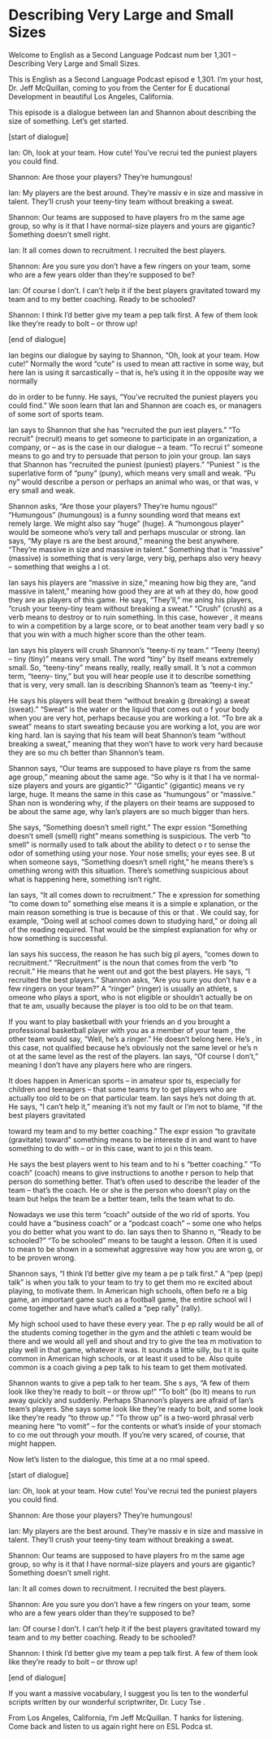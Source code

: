# Describing Very Large and Small Sizes

Welcome to English as a Second Language Podcast num ber 1,301 – Describing Very Large and Small Sizes.

This is English as a Second Language Podcast episod e 1,301. I’m your host, Dr. Jeff McQuillan, coming to you from the Center for E ducational Development in beautiful Los Angeles, California.

This episode is a dialogue between Ian and Shannon about describing the size of something. Let’s get started.

[start of dialogue]

Ian: Oh, look at your team. How cute! You’ve recrui ted the puniest players you could find.

Shannon: Are those your players? They’re humungous!

Ian: My players are the best around. They’re massiv e in size and massive in talent. They’ll crush your teeny-tiny team without breaking a sweat.

Shannon: Our teams are supposed to have players fro m the same age group, so why is it that I have normal-size players and yours  are gigantic? Something doesn’t smell right.

Ian: It all comes down to recruitment. I recruited the best players.

Shannon: Are you sure you don’t have a few ringers on your team, some who are a few years older than they’re supposed to be?

Ian: Of course I don’t. I can’t help it if the best  players gravitated toward my team and to my better coaching. Ready to be schooled?

Shannon: I think I’d better give my team a pep talk  first. A few of them look like they’re ready to bolt – or throw up!

[end of dialogue]

Ian begins our dialogue by saying to Shannon, “Oh, look at your team. How cute!” Normally the word “cute” is used to mean att ractive in some way, but here Ian is using it sarcastically – that is, he’s using  it in the opposite way we normally

do in order to be funny. He says, “You’ve recruited  the puniest players you could find.” We soon learn that Ian and Shannon are coach es, or managers of some sort of sports team.

Ian says to Shannon that she has “recruited the pun iest players.” “To recruit” (recruit) means to get someone to participate in an  organization, a company, or – as is the case in our dialogue – a team. “To recrui t” someone means to go and try to persuade that person to join your group. Ian  says that Shannon has “recruited the puniest (puniest) players.” “Puniest ” is the superlative form of “puny” (puny), which means very small and weak. “Pu ny” would describe a person or perhaps an animal who was, or that was, v ery small and weak.

Shannon asks, “Are those your players? They’re humu ngous!” “Humungous” (humungous) is a funny sounding word that means ext remely large. We might also say “huge” (huge). A “humongous player” would be someone who’s very tall and perhaps muscular or strong. Ian says, “My playe rs are the best around,” meaning the best anywhere. “They’re massive in size  and massive in talent.” Something that is “massive” (massive) is something that is very large, very big, perhaps also very heavy – something that weighs a l ot.

Ian says his players are “massive in size,” meaning  how big they are, “and massive in talent,” meaning how good they are at wh at they do, how good they are as players of this game. He says, “They’ll,” me aning his players, “crush your teeny-tiny team without breaking a sweat.” “Crush” (crush) as a verb means to destroy or to ruin something. In this case, however , it means to win a competition by a large score, or to beat another team very badl y so that you win with a much higher score than the other team.

Ian says his players will crush Shannon’s “teeny-ti ny team.” “Teeny (teeny) – tiny (tiny)” means very small. The word “tiny” by itself  means extremely small. So, “teeny-tiny” means really, really, really small. It ’s not a common term, “teeny- tiny,” but you will hear people use it to describe something that is very, very small. Ian is describing Shannon’s team as “teeny-t iny.”

He says his players will beat them “without breakin g (breaking) a sweat (sweat).” “Sweat” is the water or the liquid that comes out o f your body when you are very hot, perhaps because you are working a lot. “To bre ak a sweat” means to start sweating because you are working a lot, you are wor king hard. Ian is saying that his team will beat Shannon’s team “without breaking  a sweat,” meaning that they won’t have to work very hard because they are so mu ch better than Shannon’s team.

Shannon says, “Our teams are supposed to have playe rs from the same age group,” meaning about the same age. “So why is it that I ha ve normal-size players and yours are gigantic?” “Gigantic” (gigantic) means ve ry large, huge. It means the same in this case as “humungous” or “massive.” Shan non is wondering why, if the players on their teams are supposed to be about  the same age, why Ian’s players are so much bigger than hers.

She says, “Something doesn’t smell right.” The expr ession “Something doesn’t smell (smell) right” means something is suspicious.  The verb “to smell” is normally used to talk about the ability to detect o r to sense the odor of something using your nose. Your nose smells; your eyes see. B ut when someone says, “Something doesn’t smell right,” he means there’s s omething wrong with this situation. There’s something suspicious about what is happening here, something isn’t right.

Ian says, “It all comes down to recruitment.” The e xpression for something “to come down to” something else means it is a simple e xplanation, or the main reason something is true is because of this or that . We could say, for example, “Doing well at school comes down to studying hard,”  or doing all of the reading required. That would be the simplest explanation for why or how something is successful.

Ian says his success, the reason he has such big pl ayers, “comes down to recruitment.” “Recruitment” is the noun that comes from the verb “to recruit.” He means that he went out and got the best players. He  says, “I recruited the best players.” Shannon asks, “Are you sure you don’t hav e a few ringers on your team?” A “ringer” (ringer) is usually an athlete, s omeone who plays a sport, who is not eligible or shouldn’t actually be on that te am, usually because the player is too old to be on that team.

If you want to play basketball with your friends an d you brought a professional basketball player with you as a member of your team , the other team would say, “Well, he’s a ringer.” He doesn’t belong here. He’s , in this case, not qualified because he’s obviously not the same level or he’s n ot at the same level as the rest of the players. Ian says, “Of course I don’t,”  meaning I don’t have any players here who are ringers.

It does happen in American sports – in amateur spor ts, especially for children and teenagers – that some teams try to get players who are actually too old to be on that particular team. Ian says he’s not doing th at. He says, “I can’t help it,” meaning it’s not my fault or I’m not to blame, “if the best players gravitated

toward my team and to my better coaching.” The expr ession “to gravitate (gravitate) toward” something means to be intereste d in and want to have something to do with – or in this case, want to joi n this team.

He says the best players went to his team and to hi s “better coaching.” “To coach” (coach) means to give instructions to anothe r person to help that person do something better. That’s often used to describe the leader of the team – that’s the coach. He or she is the person who doesn’t play  on the team but helps the team be a better team, tells the team what to do.

Nowadays we use this term “coach” outside of the wo rld of sports. You could have a “business coach” or a “podcast coach” – some one who helps you do better what you want to do. Ian says then to Shanno n, “Ready to be schooled?” “To be schooled” means to be taught a lesson. Often  it is used to mean to be shown in a somewhat aggressive way how you are wron g, or to be proven wrong.

Shannon says, “I think I’d better give my team a pe p talk first.” A “pep (pep) talk” is when you talk to your team to try to get them mo re excited about playing, to motivate them. In American high schools, often befo re a big game, an important game such as a football game, the entire school wil l come together and have what’s called a “pep rally” (rally).

My high school used to have these every year. The p ep rally would be all of the students coming together in the gym and the athleti c team would be there and we would all yell and shout and try to give the tea m motivation to play well in that game, whatever it was. It sounds a little silly, bu t it is quite common in American high schools, or at least it used to be. Also quite  common is a coach giving a pep talk to his team to get them motivated.

Shannon wants to give a pep talk to her team. She s ays, “A few of them look like they’re ready to bolt – or throw up!” “To bolt” (bo lt) means to run away quickly and suddenly. Perhaps Shannon’s players are afraid of Ian’s team’s players. She says some look like they’re ready to bolt, and some  look like they’re ready “to throw up.” “To throw up” is a two-word phrasal verb  meaning here “to vomit” – for the contents or what’s inside of your stomach to co me out through your mouth. If you’re very scared, of course, that might happen.

Now let’s listen to the dialogue, this time at a no rmal speed.

[start of dialogue]

Ian: Oh, look at your team. How cute! You’ve recrui ted the puniest players you could find.

Shannon: Are those your players? They’re humungous!

Ian: My players are the best around. They’re massiv e in size and massive in talent. They’ll crush your teeny-tiny team without breaking a sweat.

Shannon: Our teams are supposed to have players fro m the same age group, so why is it that I have normal-size players and yours  are gigantic? Something doesn’t smell right.

Ian: It all comes down to recruitment. I recruited the best players.

Shannon: Are you sure you don’t have a few ringers on your team, some who are a few years older than they’re supposed to be?

Ian: Of course I don’t. I can’t help it if the best  players gravitated toward my team and to my better coaching. Ready to be schooled?

Shannon: I think I’d better give my team a pep talk  first. A few of them look like they’re ready to bolt – or throw up!

[end of dialogue]

If you want a massive vocabulary, I suggest you lis ten to the wonderful scripts written by our wonderful scriptwriter, Dr. Lucy Tse .

From Los Angeles, California, I’m Jeff McQuillan. T hanks for listening. Come back and listen to us again right here on ESL Podca st.

